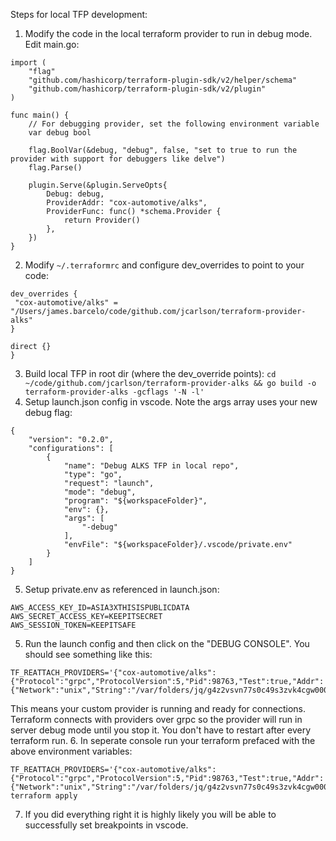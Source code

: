 Steps for local TFP development:
1. Modify the code in the local terraform provider to run in debug mode.  Edit main.go:
```package main
import (
	"flag"
	"github.com/hashicorp/terraform-plugin-sdk/v2/helper/schema"
	"github.com/hashicorp/terraform-plugin-sdk/v2/plugin"
)

func main() {
	// For debugging provider, set the following environment variable
	var debug bool

	flag.BoolVar(&debug, "debug", false, "set to true to run the provider with support for debuggers like delve")
	flag.Parse()

	plugin.Serve(&plugin.ServeOpts{
		Debug: debug,
		ProviderAddr: "cox-automotive/alks",
		ProviderFunc: func() *schema.Provider {
			return Provider()
		},
	})
}
```
2.  Modify `~/.terraformrc` and configure dev_overrides to point to your code:
   ```provider_installation {
  dev_overrides {
    "cox-automotive/alks" = "/Users/james.barcelo/code/github.com/jcarlson/terraform-provider-alks"
   }

  direct {}
}

```
3.  Build local TFP in root dir (where the dev_override points):
   `cd ~/code/github.com/jcarlson/terraform-provider-alks && go build -o terraform-provider-alks -gcflags '-N -l'`
4. Setup launch.json config in vscode.  Note the args array uses your new debug flag:
```
{
    "version": "0.2.0",
    "configurations": [
        {
            "name": "Debug ALKS TFP in local repo",
            "type": "go",
            "request": "launch",
            "mode": "debug",
            "program": "${workspaceFolder}",
            "env": {},
            "args": [
                "-debug"
            ],
            "envFile": "${workspaceFolder}/.vscode/private.env"
        }
    ]
}
```
5. Setup private.env as referenced in launch.json:
```
AWS_ACCESS_KEY_ID=ASIA3XTHISISPUBLICDATA
AWS_SECRET_ACCESS_KEY=KEEPITSECRET
AWS_SESSION_TOKEN=KEEPITSAFE
```
5. Run the launch config and then click on the "DEBUG CONSOLE".  You should see something like this:
```
TF_REATTACH_PROVIDERS='{"cox-automotive/alks":{"Protocol":"grpc","ProtocolVersion":5,"Pid":98763,"Test":true,"Addr":{"Network":"unix","String":"/var/folders/jq/g4z2vsvn77s0c49s3zvk4cgw0000gq/T/plugin3567641228"}}}'
```
This means your custom provider is running and ready for connections.  Terraform connects with providers over grpc so the provider will run in server debug mode until you stop it.  You don't have to restart after every terraform run.
6. In seperate console run your terraform prefaced with the above environment variables:
```
TF_REATTACH_PROVIDERS='{"cox-automotive/alks":{"Protocol":"grpc","ProtocolVersion":5,"Pid":98763,"Test":true,"Addr":{"Network":"unix","String":"/var/folders/jq/g4z2vsvn77s0c49s3zvk4cgw0000gq/T/plugin3567641228"}}}' terraform apply
```
7. If you did everything right it is highly likely you will be able to successfully set breakpoints in vscode.
